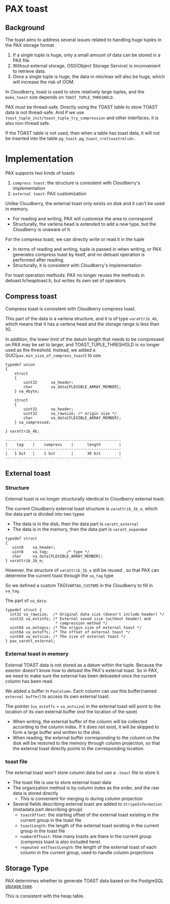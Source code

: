 <!--
  Licensed to the Apache Software Foundation (ASF) under one
  or more contributor license agreements.  See the NOTICE file
  distributed with this work for additional information
  regarding copyright ownership.  The ASF licenses this file
  to you under the Apache License, Version 2.0 (the
  "License"); you may not use this file except in compliance
  with the License.  You may obtain a copy of the License at

   http://www.apache.org/licenses/LICENSE-2.0

  Unless required by applicable law or agreed to in writing,
  software distributed under the License is distributed on an
  "AS IS" BASIS, WITHOUT WARRANTIES OR CONDITIONS OF ANY
  KIND, either express or implied.  See the License for the
  specific language governing permissions and limitations
  under the License.
-->

# PAX toast

## Background

The toast aims to address several issues related to handling huge tuples in the PAX storage format.

1. If a single tuple is huge, only a small amount of data can be stored in a PAX file.
2. Without external storage, OSS(Object Storage Service) is inconvenient to retrieve data.
3. Once a single tuple is huge, the data in min/max will also be huge, which will increase the risk of OOM.


In Cloudberry, toast is used to store relatively large tuples, and the `make_toast` size depends on `TOAST_TUPLE_THRESHOLD`.

PAX must be thread-safe. Directly using the TOAST table to store TOAST data is not thread-safe. And if we use `toast_tuple_init/toast_tuple_try_compression` and other interfaces, it is also non-thread safe. 

If the TOAST table is not used, then when a table has toast data, it will not be inserted into the table `pg_toast.pg_toast_<reltoastrelid>`.

# Implementation

PAX supports two kinds of toasts

1. `compress toast`: the structure is consistent with Cloudberry's implementation
2. `external toast`: PAX customization

Unlike Cloudberry, the external toast only exists on disk and it can't be used in memory.

- For reading and writing, PAX will customize the area to correspond
- Structurally, the varlena head is extended to add a new type, but the Cloudberry is unaware of it.

For the compress toast, we can directly write or read it in the tuple
- In terms of reading and writing, tuple is passed in when writing, or PAX generates compress toast by itself, and no detoast operation is performed after reading.
- Structurally, it is consistent with Cloudberry's implementation

For toast operation methods: PAX no longer reuses the methods in detoast.h/heaptoast.h, but writes its own set of operators.


## Compress toast


Compress toast is consistent with Cloudberry compress toast.

This part of the data is a varlena structure, and it is of type `varattrib_4b`, which means that it has a varlena head and the storage range is less than 1G.

In addition, the lower limit of the datum length that needs to be compressed on PAX may be set to larger, and TOAST_TUPLE_THRESHOLD is no longer used as the threshold. Instead, we added a GUC(`pax.min_size_of_compress_toast`) to use.

```
typedef union
{
    struct                                                
    {
        uint32      va_header;
        char        va_data[FLEXIBLE_ARRAY_MEMBER];
    } va_4byte;
    
    struct
    {
        uint32      va_header;
        uint32      va_rawsize; /* origin size */
        char        va_data[FLEXIBLE_ARRAY_MEMBER]; 
    } va_compressed;
    
} varattrib_4b;

---------------------------------------------------
|    tag    |    compress    |      length        |
---------------------------------------------------
|   1 bit   |    1 bit       |      30 bit        |
---------------------------------------------------
```


## External toast

### Structure

External toast is no longer structurally identical to Cloudberry external toast.

The current Cloudberry external toast structure is `varattrib_1b_e`, which the data part is divided into two types
- The data is in the disk, then the data part is `varatt_external`
- The data is in the memory, then the data part is `varatt_expanded`

```
typedef struct
{
   uint8    va_header;     
   uint8    va_tag;        /* type */
   char     va_data[FLEXIBLE_ARRAY_MEMBER];
} varattrib_1b_e;
```

However, the structure of `varattrib_1b_e` still be reused , so that PAX can determine the current toast through the `va_tag` type

So we defined a custom TAG(`VARTAG_CUSTOM`) in the Cloudberry to fill in `va_tag`.

The part of `va_data`:

```
typedef struct {
  int32 va_rawsize;  /* Original data size (doesn't include header) */
  uint32 va_extinfo; /* External saved size (without header) and
                      * compression method */
  uint64 va_extogsz; /* The origin size of external toast */
  uint64 va_extoffs; /* The offset of external toast */
  uint64 va_extsize; /* The size of external toast */
} pax_varatt_external;
```

### External toast in memory

External TOAST data is not stored as a datum within the tuple. Because the exector doesn't know how to detoast the PAX's external toast. So in PAX, we need to make sure the external has been detoasted once the current column has been read.

We added a buffer in `PaxColumn`. Each column can use this buffer(named `external buffer`) to access its own external toast.

The pointer (`va_extoffs` + `va_extsize`) in the external toast will point to the location of its own external buffer (not the location of the save)

- When writing, the external buffer of the column will be collected according to the column index. If it does not exist, it will be skipped to form a large buffer and written to the disk.
- When reading, the external buffer corresponding to the column on the disk will be restored to the memory through column projection, so that the external toast directly points to the corresponding location.

### toast file

The external toast won't store column data but use a `.toast` file to store it.

- The toast file is use to store external toast data
- The organization method is by column index as the order, and the raw data is stored directly
  - This is convenient for merging io during column projection
- Several fields describing external toast are added to `StripeInformation` (metadata part describing group)
  - `toastOffset`: the starting offset of the external toast existing in the current group in the toast file
  - `toastLength`: the length of the external toast existing in the current group in the toast file
  - `numberOfToast`: How many toasts are there in the current group (compress toast is also included here)
  - `repeated extToastLength`: the length of the external toast of each column in the current group, used to handle column projections


## Storage Type 

PAX determines whether to generate TOAST data based on the PostgreSQL [storage type](https://www.postgresql.org/docs/current/storage-toast.html).

This is consistent with the heap table.

